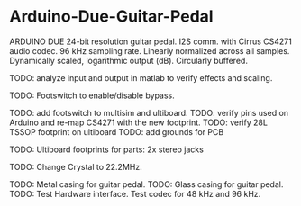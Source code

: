 # Arduino-Due-Guitar-Pedal

ARDUINO DUE 24-bit resolution guitar pedal.
I2S comm. with Cirrus CS4271 audio codec. 
96 kHz sampling rate.
Linearly normalized across all samples.
Dynamically scaled, logarithmic output (dB).
Circularly buffered.

TODO: analyze input and output in matlab to verify effects and scaling.

TODO: Footswitch to enable/disable bypass.

TODO: add footswitch to multisim and ultiboard.
TODO: verify pins used on Arduino and re-map CS4271 with the new footprint.
TODO: verify 28L TSSOP footprint on ultiboard
TODO: add grounds for PCB

TODO: Ultiboard footprints for parts: 2x stereo jacks

TODO: Change Crystal to 22.2MHz.


TODO: Metal casing for guitar pedal.
TODO: Glass casing for guitar pedal.
TODO: Test Hardware interface. Test codec for 48 kHz and 96 kHz.
